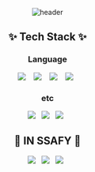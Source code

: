 <div align=center>

![header](https://capsule-render.vercel.app/api?type=cylinder&color=auto&height=300&section=header&text=S%20Y%20O%20N&fontSize=100&rotate=5)
  
  <h2>✨ Tech Stack ✨ </h2>
  <h3> Language </h2>
  <p>
    <img src="https://img.shields.io/badge/python%20-%2314354C.svg?&style=for-the-badge&logo=python&logoColor=white"/>&nbsp;&nbsp;&nbsp;
    <img src="https://img.shields.io/badge/swift%20-%23007ACC.svg?&style=for-the-badge&logo=swift&logoColor=white"/>&nbsp;&nbsp;&nbsp;
    <img src="https://img.shields.io/badge/java%20-%2343853D.svg?&style=for-the-badge&logo=java&logoColor=white"/>&nbsp;&nbsp;&nbsp;
    <img src="https://img.shields.io/badge/C++%20-%23FF9900.svg?&style=for-the-badge&logo=c%2B%2B&logoColor=white"/>&nbsp;&nbsp;
  </p>
  
  <h3> etc </h3>
  <p>
    <img src="https://img.shields.io/badge/TF-%23593d88.svg?&style=for-the-badge&logo=tensorflow&logoColor=white"/>&nbsp;&nbsp;
    <img src="https://img.shields.io/badge/mysql%20-%235162AB.svg?&style=for-the-badge&logo=mysql&logoColor=white"/>&nbsp;&nbsp;
    <img src="https://img.shields.io/badge/YOLO%20-%23115A90.svg?&style=for-the-badge&logo=yolo&logoColor=white"/>&nbsp;&nbsp;
  </p>
  
  
  <h2>🌱 IN SSAFY 🌱 </h2>
  <p>
    <img src="https://img.shields.io/badge/spring%20-%232C5263.svg?&style=flat-square&logo=spring&logoColor=white"/>&nbsp;&nbsp;
    <img src ="https://img.shields.io/badge/springboot%20-%23FF66A0.svg?&style=flat-square&logo=springboot&logoColor=white"/>&nbsp;&nbsp;
    <img src ="https://img.shields.io/badge/vue.js%20-%2388619A.svg?&style=flat-square&logo=vue.js&logoColor=white"/>&nbsp;&nbsp;
  </p>
  
</div>

<!--
**Syon0303/Syon0303** is a ✨ _special_ ✨ repository because its `README.md` (this file) appears on your GitHub profile.

Here are some ideas to get you started:

- 🔭 I’m currently working on ...
- 🌱 I’m currently learning ...
- 👯 I’m looking to collaborate on ...
- 🤔 I’m looking for help with ...
- 💬 Ask me about ...
- 📫 How to reach me: ...
- 😄 Pronouns: ...
- ⚡ Fun fact: ...
-->
